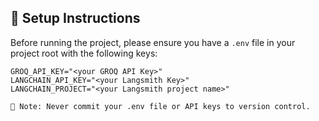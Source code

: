 
## 🚀 Setup Instructions

Before running the project, please ensure you have a `.env` file in your project root with the following keys:

```env
GROQ_API_KEY="<your GROQ API Key>"
LANGCHAIN_API_KEY="<your Langsmith Key>"
LANGCHAIN_PROJECT="<your Langsmith project name>"

🔐 Note: Never commit your .env file or API keys to version control.
